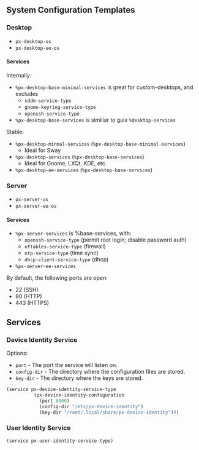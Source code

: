 ## System Configuration Templates

### Desktop

- `px-desktop-os`
- `px-desktop-ee-os`

#### Services

Internally:

- `%px-desktop-base-minimal-services` is great for custom-desktops, and excludes
  - `sddm-service-type`
  - `gnome-keyring-service-type`
  - `openssh-service-type`
- `%px-desktop-base-services` is similiar to guix `%desktop-services`

Stable:

- `%px-desktop-minmal-services` (`%px-desktop-base-minimal-services`)
  - Ideal for Sway
- `%px-desktop-services` (`%px-desktop-base-services`)
  - Ideal for Gnome, LXQt, KDE, etc.
- `%px-desktop-ee-services` (`%px-desktop-base-services`)

### Server

- `px-server-os`
- `px-server-ee-os`

#### Services

- `%px-server-services` is %base-services, with:
  - `openssh-service-type` (permit root login; disable password auth)
  - `nftables-service-type` (firewall)
  - `ntp-service-type` (time sync)
  - `dhcp-client-service-type` (dhcp)
- `%px-server-ee-services`

By default, the following ports are open:

- 22 (SSH)
- 80 (HTTP)
- 443 (HTTPS)

## Services

### Device Identity Service

Options:

- `port` - The port the service will listen on.
- `config-dir` - The directory where the configuration files are stored.
- `key-dir` - The directory where the keys are stored.

```scheme
(service px-device-identity-service-type
          (px-device-identity-configuration
            (port 8000)
            (config-dir "/etc/px-device-identity")
            (key-dir "/root/.local/share/px-device-identity")))
```

### User Identity Service

```scheme
(service px-user-identity-service-type)
```